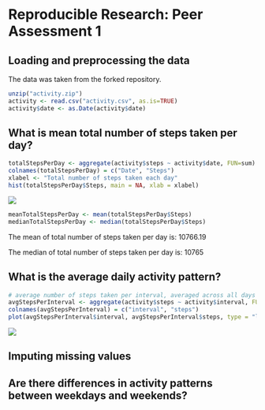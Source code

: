 # Reproducible Research: Peer Assessment 1



## Loading and preprocessing the data
The data was taken from the forked repository.

```r
unzip("activity.zip")
activity <- read.csv("activity.csv", as.is=TRUE)
activity$date <- as.Date(activity$date)
```



## What is mean total number of steps taken per day?

```r
totalStepsPerDay <- aggregate(activity$steps ~ activity$date, FUN=sum)
colnames(totalStepsPerDay) = c("Date", "Steps")
xlabel <- "Total number of steps taken each day"
hist(totalStepsPerDay$Steps, main = NA, xlab = xlabel)
```

![](PA1_template_files/figure-html/unnamed-chunk-2-1.png) 

```r
meanTotalStepsPerDay <- mean(totalStepsPerDay$Steps)
medianTotalStepsPerDay <- median(totalStepsPerDay$Steps)
```
The mean of total number of steps taken per day is: 10766.19

The median of total number of steps taken per day is: 10765




## What is the average daily activity pattern?

```r
# average number of steps taken per interval, averaged across all days
avgStepsPerInterval <- aggregate(activity$steps ~ activity$interval, FUN=mean)
colnames(avgStepsPerInterval) = c("interval", "steps")
plot(avgStepsPerInterval$interval, avgStepsPerInterval$steps, type = "l")
```

![](PA1_template_files/figure-html/unnamed-chunk-3-1.png) 


## Imputing missing values



## Are there differences in activity patterns between weekdays and weekends?
